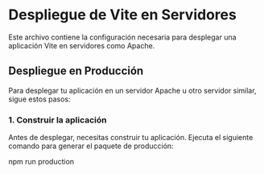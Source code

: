# Despliegue de Vite en Servidores

Este archivo contiene la configuración necesaria para desplegar una aplicación Vite en servidores como Apache.

## Despliegue en Producción

Para desplegar tu aplicación en un servidor Apache u otro servidor similar, sigue estos pasos:

### 1. Construir la aplicación

Antes de desplegar, necesitas construir tu aplicación. Ejecuta el siguiente comando para generar el paquete de producción:

npm run production
